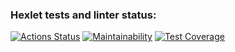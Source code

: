 ### Hexlet tests and linter status:
[![Actions Status](https://github.com/datfeelbruh/java-project-72/workflows/hexlet-check/badge.svg)](https://github.com/datfeelbruh/java-project-72/actions)
[![Maintainability](https://api.codeclimate.com/v1/badges/57e0a78528474752098b/maintainability)](https://codeclimate.com/github/datfeelbruh/java-project-72-sobad/maintainability)
[![Test Coverage](https://api.codeclimate.com/v1/badges/57e0a78528474752098b/test_coverage)](https://codeclimate.com/github/datfeelbruh/java-project-72-sobad/test_coverage)
